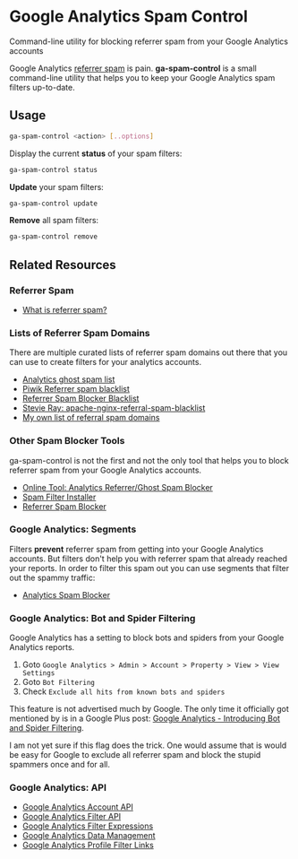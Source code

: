 # Google Analytics Spam Control

Command-line utility for blocking referrer spam from your Google Analytics accounts

Google Analytics [referrer spam](https://en.wikipedia.org/wiki/Referer_spam) is pain.
**ga-spam-control** is a small command-line utility that helps you to keep your Google Analytics spam filters up-to-date.

## Usage

```bash
ga-spam-control <action> [..options]
```

Display the current **status** of your spam filters:

```bash
ga-spam-control status
```

**Update** your spam filters:

```bash
ga-spam-control update
```

**Remove** all spam filters:

```bash
ga-spam-control remove
```

## Related Resources

### Referrer Spam

- [What is referrer spam?](https://en.wikipedia.org/wiki/Referer_spam)

### Lists of Referrer Spam Domains

There are multiple curated lists of referrer spam domains out there that you can use to create filters for your analytics accounts.

- [Analytics ghost spam list](https://github.com/ddofborg/analytics-ghost-spam-list)
- [Piwik Referrer spam blacklist](https://github.com/piwik/referrer-spam-blacklist)
- [Referrer Spam Blocker Blacklist](https://referrerspamblocker.com/blacklist)
- [Stevie Ray: apache-nginx-referral-spam-blacklist](https://github.com/Stevie-Ray/apache-nginx-referral-spam-blacklist)
- [My own list of referral spam domains](spam-domains/referrer-spam-domains.txt)

### Other Spam Blocker Tools

ga-spam-control is not the first and not the only tool that helps you to block referrer spam from your Google Analytics accounts.

- [Online Tool: Analytics Referrer/Ghost Spam Blocker](https://www.adwordsrobot.com/en/tools/ga-referrer-spam-killer)
- [Spam Filter Installer](http://www.simoahava.com/spamfilter/)
- [Referrer Spam Blocker](https://referrerspamblocker.com/)

### Google Analytics: Segments

Filters **prevent** referrer spam from getting into your Google Analytics accounts.
But filters don't help you with referrer spam that already reached your reports. In order to filter this spam out you can use segments that filter out the spammy traffic:

- [Analytics Spam Blocker ](https://www.google.com/analytics/gallery/#posts/search/%3F_.tab%3DMy%26_.sort%3DDATE%26_.start%3D0%26_.viewId%3DgyNgK6N3R6iK-UphdU8M6w/)

### Google Analytics: Bot and Spider Filtering

Google Analytics has a setting to block bots and spiders from your Google Analytics reports.

1. Goto `Google Analytics > Admin > Account > Property > View > View Settings`
2. Goto `Bot Filtering`
3. Check `Exclude all hits from known bots and spiders`

This feature is not advertised much by Google. The only time it officially got mentioned by is in a Google Plus post: [Google Analytics - Introducing Bot and Spider Filtering](https://plus.google.com/+GoogleAnalytics/posts/2tJ79CkfnZk).

I am not yet sure if this flag does the trick. One would assume that is would be easy for Google to exclude all referrer spam and block the stupid spammers once and for all.

### Google Analytics: API

- [Google Analytics Account API](https://developers.google.com/analytics/devguides/config/mgmt/v3/mgmtReference/management/accounts/list)
- [Google Analytics Filter API](https://developers.google.com/analytics/devguides/config/mgmt/v3/mgmtReference/management/filters)
- [Google Analytics Filter Expressions](https://developers.google.com/analytics/devguides/reporting/core/v3/reference#filters)
- [Google Analytics Data Management](https://developers.google.com/analytics/devguides/config/mgmt/v3/data-management)
- [Google Analytics Profile Filter Links](https://developers.google.com/analytics/devguides/config/mgmt/v3/mgmtReference/management/profileFilterLinks)
